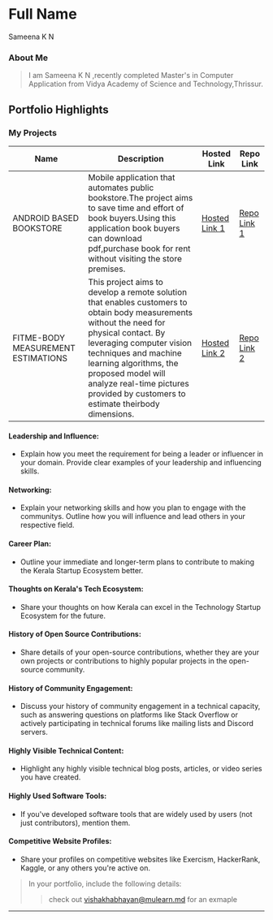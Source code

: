 # Full Name 
Sameena K N
### About Me

> I am Sameena K N ,recently completed Master's in Computer Application from Vidya Academy of Science and Technology,Thrissur.


## Portfolio Highlights

### My Projects

| Name                | Description                                                               | Hosted Link                              | Repo Link                                                      |
|---------------------|---------------------------------------------------------------------------|------------------------------------------|----------------------------------------------------------------|
|ANDROID BASED BOOKSTORE | Mobile application that automates public bookstore.The project aims to save time and effort of book buyers.Using this application book buyers can download pdf,purchase book for rent without visiting the store premises.                                             | [Hosted Link 1](https://example.com)    | [Repo Link 1](https://github.com/username/project1)             |
| FITME-BODY MEASUREMENT ESTIMATIONS  | This project aims to develop a remote solution that enables customers to obtain body measurements without the need for physical contact. By leveraging computer vision techniques and machine learning algorithms, the proposed model will analyze real-time pictures provided by customers to estimate theirbody dimensions.                                            | [Hosted Link 2](https://example.com)    | [Repo Link 2](https://github.com/username/project2)             |

#### Leadership and Influence:

- Explain how you meet the requirement for being a leader or influencer in your domain. Provide clear examples of your leadership and influencing skills.

#### Networking:

- Explain your networking skills and how you plan to engage with the communitys. Outline how you will influence and lead others in your respective field.

#### Career Plan:

- Outline your immediate and longer-term plans to contribute to making the Kerala Startup Ecosystem better.

#### Thoughts on Kerala's Tech Ecosystem:

- Share your thoughts on how Kerala can excel in the Technology Startup Ecosystem for the future.

#### History of Open Source Contributions:

- Share details of your open-source contributions, whether they are your own projects or contributions to highly popular projects in the open-source community.

#### History of Community Engagement:

-  Discuss your history of community engagement in a technical capacity, such as answering questions on platforms like Stack Overflow or actively participating in technical forums like mailing lists and Discord servers.

#### Highly Visible Technical Content:

- Highlight any highly visible technical blog posts, articles, or video series you have created.

#### Highly Used Software Tools:

- If you've developed software tools that are widely used by users (not just contributors), mention them.

#### Competitive Website Profiles:

- Share your profiles on competitive websites like Exercism, HackerRank, Kaggle, or any others you're active on.



> In your portfolio, include the following details:
>> check out [vishakhabhayan@mulearn.md](./profiles/vishakhabhayan@mulearn.md) for an exmaple

---

